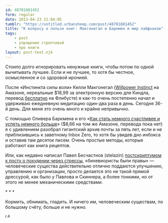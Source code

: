 ```yaml
---
id: 48701881452
form: regular
date: 2013-04-23 21:04:05
tumblr: "https://untitled.urbansheep.com/post/48701881452"
title: "К вопросу о пользе книг: Макгонегал и Баркмен и мир лайфхаков"
tags:
    - post
    - упрощение строптивой
    - про книги
layout: post-text.njk
---
```


<p>Стоило долго игнорировать ненужные книги, чтобы потом по одной вычитывать лучшее. Если и не лучшее, то хотя бы честное, осмысленное и со здоровой иронией.</p>

<p>После «Инстинкта силы воли» Келли Макгонегал (<a href="http://www.amazon.com/gp/product/B005ERIRZE/?ie=UTF8&amp;tag=urbansheep-20">Willpower Instinct</a> на Амазоне, нереальные $18,99 за электронную версию для Киндла, перевод <a href="http://flibusta.net/b/313552">бесплатно</a> на Флибусте) я как-то очень постепенно начал и удерживаю ежедневную медитацию один-два раза в день. Сегодня 36-й день. Для меня это очень много и крайне непривычно.</p>

<p>С помощью Оливера Баркмена и его «<a href="http://www.amazon.com/gp/product/B004FN1QDS/?ie=UTF8&amp;tag=urbansheep-20">Как стать немного счастливее и успеть немного больше</a>» ($8,66 на том же Амазоне, перевода пока нет) я с удивлением разобрал гигантский архив почты за пять лет, если и не приблизившись к заветному Inbox Zero, то хотя бы увидев дно инбокса и оставив там десяток писем. Очень простые методы, которые работают как книга рецептов.</p>

<p>Или, как недавно написал Павел Бесчастнов (stelazin) <a href="http://stelazin.livejournal.com/105856.html?mode=reply">постскриптумом к посту о похудении через стрессы</a>, «бихевиористы были правы» — человеческие существа действительно отлично поддаются улучшению, управлению и организации, просто делается это не такой прямой дрессурой, как было у Павлова и Скиннера, а более тонкими, но от этого не менее механическими средствами.</p>

<p class="splitter">* * *</p>

<p>Кормить, обнимать, гладить. И ничего им, человеческим существам, по большому счёту, больше и не нужно.</p>

<p><small>r.4</small></p>

